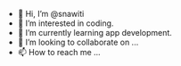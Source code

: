 - 👋 Hi, I’m @snawiti
- 👀 I’m interested in coding. 
- 🌱 I’m currently learning app development. 
- 💞️ I’m looking to collaborate on ...
- 📫 How to reach me ...

<!---
snawiti/snawiti is a ✨ special ✨ repository because its `README.md` (this file) appears on your GitHub profile.
You can click the Preview link to take a look at your changes.
--->
